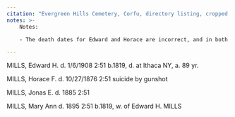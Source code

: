 ```yaml
---
citation: "Evergreen Hills Cemetery, Corfu, directory listing, cropped image, page 51 is indicated in original, received by email 21 May 2021, personal correspondence with Diana Reding, Library Director at Corfu Public Library."
notes: >-
    Notes:

    - The death dates for Edward and Horace are incorrect, and in both cases, the dates seem to correspond with when the deaths were announced in the local papers. Edward died 01 Jan 1908 and Horace died 21 Oct 1876.

---
```

 

MILLS, Edward H.     d. 1/6/1908     2:51     b.1819, d. at Ithaca NY, a. 89 yr.

MILLS, Horace F.     d. 10/27/1876     2:51     suicide by gunshot

MILLS, Jonas E.     d. 1885     2:51

MILLS, Mary Ann     d. 1895     2:51     b.1819, w. of Edward H. MILLS 
